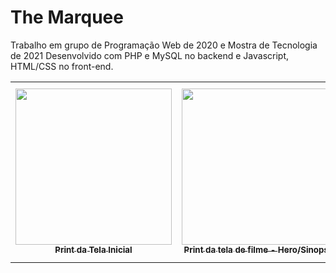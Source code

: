 
# The Marquee
Trabalho em grupo de Programação Web de 2020 e Mostra de Tecnologia de 2021
Desenvolvido com PHP e MySQL no backend e Javascript, HTML/CSS no front-end.



<table>
  <tr>
    <td align="center">
      <a href="#">
            <img width=250 src="https://user-images.githubusercontent.com/69083658/148067447-e5da61de-f360-48ba-9d6b-1c3b70b060b3.png"/><br>
        <sub>
          <b>Print da Tela Inicial</b>
        </sub>
      </a>
    </td>
    <td align="center">
      <a href="#">
        <img width=250 src="https://user-images.githubusercontent.com/69083658/148067490-7a63de92-5618-400e-913f-9d5e5c7b1b9b.png"/><br>
        <sub>
          <b>Print da tela de filme - Hero/Sinopse.</b>
        </sub>
      </a>
    </td>
    <td align="center">
      <a href="#">
        <img width=250 src="https://user-images.githubusercontent.com/69083658/148067495-c6750121-327a-4ef8-a6ce-d3473ecc1ddb.png"/><br>
        <sub>
          <b>Print da tela de filme - Coment./Relacionados</b>
        </sub>
      </a>
    </td>
  </tr>
</table>





